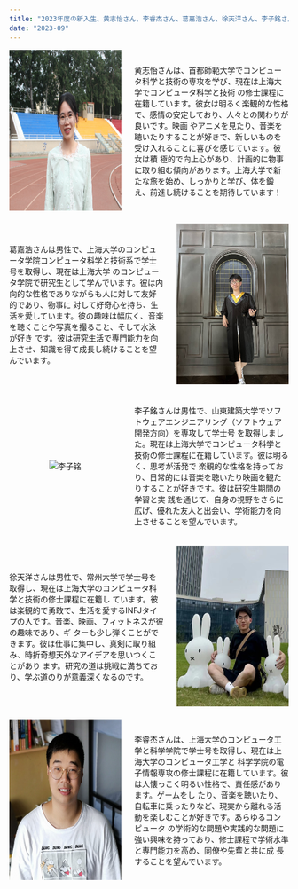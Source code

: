 ```yaml
---
title: "2023年度の新入生、黄志怡さん、李睿杰さん、葛嘉浩さん、徐天洋さん、李子銘さん、チームへようこそ！"
date: "2023-09"
---
```


<div>
  <div style="display:flex; margin-bottom:20px; align-items:center;">
    <div style="width:42%; text-align:center;">
      <img src="/images/indexPic/2023/huangzhiyi2023.jpg" alt="黄志怡" style="width:280px; height:290px;" />
    </div>
    <div style="width:58%; display:flex; align-items:center; padding-left:24px;">
      <p>黄志怡さんは、首都師範大学でコンピュータ科学と技術の専攻を学び、現在は上海大学でコンピュータ科学と技術
      の修士課程に在籍しています。彼女は明るく楽観的な性格で、感情の安定しており、人々との関わりが良いです。映画
      やアニメを見たり、音楽を聴いたりすることが好きで、新しいものを受け入れることに喜びを感じています。彼女は積
      極的で向上心があり、計画的に物事に取り組む傾向があります。上海大学で新たな旅を始め、しっかりと学び、体を鍛
      え、前進し続けることを期待しています！</p>
    </div>
  </div>
  
  <div style="display:flex; margin-bottom:20px; align-items:center;">
    <div style="width:58%; display:flex; align-items:center; padding-right:24px;">
      <p>葛嘉浩さんは男性で、上海大学のコンピュータ学院コンピュータ科学と技術系で学士号を取得し、現在は上海大学
      のコンピュータ学院で研究生として学んでいます。彼は内向的な性格でありながらも人に対して友好的であり、物事に
      対して好奇心を持ち、生活を愛しています。彼の趣味は幅広く、音楽を聴くことや写真を撮ること、そして水泳が好き
      です。彼は研究生活で専門能力を向上させ、知識を得て成長し続けることを望んでいます。</p>
    </div>
    <div style="width:42%; text-align:center;">
      <img src="/images/indexPic/2023/gejiahao2023.jpg" alt="葛嘉浩" style="width:280px; height:290px;" />
    </div>
  </div>
  
  <div style="display:flex; margin-bottom:20px; align-items:center;">
    <div style="width:42%; text-align:center;">
      <img src="/images/indexPic/2023/lizimin2023.jpg" alt="李子铭" style="width:280px; height:290px;" />
    </div>
    <div style="width:58%; display:flex; align-items:center; padding-left:24px;">
      <p>李子銘さんは男性で、山東建築大学でソフトウェアエンジニアリング（ソフトウェア開発方向）を専攻して学士号
      を取得しました。現在は上海大学でコンピュータ科学と技術の修士課程に在籍しています。彼は明るく、思考が活発で
      楽観的な性格を持っており、日常的には音楽を聴いたり映画を観たりすることが好きです。彼は研究生期間の学習と実
      践を通じて、自身の視野をさらに広げ、優れた友人と出会い、学術能力を向上させることを望んでいます。</p>
    </div>
  </div>
  
  <div style="display:flex; margin-bottom:20px; align-items:center;">
    <div style="width:58%; display:flex; align-items:center; padding-right:24px;">
      <p>徐天洋さんは男性で、常州大学で学士号を取得し、現在は上海大学のコンピュータ科学と技術の修士課程に在籍し
      ています。彼は楽観的で勇敢で、生活を愛するINFJタイプの人です。音楽、映画、フィットネスが彼の趣味であり、ギ
      ターも少し弾くことができます。彼は仕事に集中し、真剣に取り組み、時折奇想天外なアイデアを思いつくことがあり
      ます。研究の道は挑戦に満ちており、学ぶ道のりが意義深くなるのです。</p>
    </div>
    <div style="width:42%; text-align:center;">
      <img src="/images/indexPic/2023/xutianyang2023.jpg" alt="徐天洋" style="width:280px; height:290px;" />
    </div>
  </div>
  
  <div style="display:flex; margin-bottom:20px; align-items:center;">
    <div style="width:42%; text-align:center;">
      <img src="/images/indexPic/2023/liruijie2023.jpg" alt="李睿杰" style="width:280px; height:290px;" />
    </div>
    <div style="width:58%; display:flex; align-items:center; padding-left:24px;">
      <p>李睿杰さんは、上海大学のコンピュータ工学と科学学院で学士号を取得し、現在は上海大学のコンピュータ工学と
      科学学院の電子情報専攻の修士課程に在籍しています。彼は人懐っこく明るい性格で、責任感があります。ゲームをし
      たり、音楽を聴いたり、自転車に乗ったりなど、現実から離れる活動を楽しむことが好きです。あらゆるコンピュータ
      の学術的な問題や実践的な問題に強い興味を持っており、修士課程で学術水準と専門能力を高め、同僚や先輩と共に成
      長することを望んでいます。</p>
    </div>
  </div>
</div>